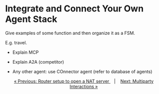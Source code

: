 # Integrate and Connect Your Own Agent Stack

Give examples of some function and then organize it as a FSM.


E.g. travel.


- Explain MCP
- Explain A2A (competitor)

- Any other agent: use COnnector agent (refer to database of agents)


<p align="center">
<a href="debug.md">&laquo; Previous: Router setup to open a NAT server
 </a> &nbsp;&nbsp;&nbsp;|&nbsp;&nbsp;&nbsp; <a href="../proto/multiparty.md">Next: Multiparty Interactions &raquo;</a>
</p>